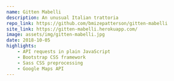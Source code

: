 ```yaml
---
name: Gitten Mabelli
description: An unusual Italian trattoria
repo_link: https://github.com/bmizepatterson/gitten-mabelli
site_link: https://gitten-mabelli.herokuapp.com/
image: assets/img/gitten-mabelli.jpg
date: 2018-10-05
highlights:
    - API requests in plain JavaScript
    - Bootstrap CSS framework
    - Sass CSS preprocessing
    - Google Maps API
---
```

